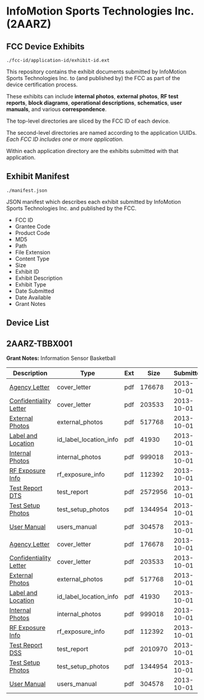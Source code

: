 # InfoMotion Sports Technologies Inc. (2AARZ)
## FCC Device Exhibits

```
./fcc-id/application-id/exhibit-id.ext
```

This repository contains the exhibit documents submitted by InfoMotion Sports Technologies Inc. to (and published by) the FCC as part of the device certification process.

These exhibits can include **internal photos**, **external photos**, **RF test reports**, **block diagrams**, **operational descriptions**, **schematics**, **user manuals**, and various **correspondence**.

The top-level directories are sliced by the FCC ID of each device.

The second-level directories are named according to the application UUIDs. *Each FCC ID includes one or more application.*

Within each application directory are the exhibits submitted with that application. 

## Exhibit Manifest

```
./manifest.json
```

JSON manifest which describes each exhibit submitted by InfoMotion Sports Technologies Inc. and published by the FCC.

- FCC ID
- Grantee Code
- Product Code
- MD5
- Path
- File Extension
- Content Type
- Size
- Exhibit ID
- Exhibit Description
- Exhibit Type
- Date Submitted
- Date Available
- Grant Notes

## Device List
## 2AARZ-TBBX001
**Grant Notes:** Information Sensor Basketball

| Description | Type | Ext | Size | Submitted | Available |
| ----------- | ---- | --- | ---- | --------- | --------- |
| [Agency Letter](2AARZ-TBBX001/d8394478ede8eb301b64e117b07734f8/2089263.pdf) | cover_letter | pdf | 176678 | 2013-10-01 | 2013-10-01 |
| [Confidentiality Letter](2AARZ-TBBX001/d8394478ede8eb301b64e117b07734f8/2089264.pdf) | cover_letter | pdf | 203533 | 2013-10-01 | 2013-10-01 |
| [External Photos](2AARZ-TBBX001/d8394478ede8eb301b64e117b07734f8/2089266.pdf) | external_photos | pdf | 517768 | 2013-10-01 | 2013-10-01 |
| [Label and Location](2AARZ-TBBX001/d8394478ede8eb301b64e117b07734f8/2089268.pdf) | id_label_location_info | pdf | 41930 | 2013-10-01 | 2013-10-01 |
| [Internal Photos](2AARZ-TBBX001/d8394478ede8eb301b64e117b07734f8/2089267.pdf) | internal_photos | pdf | 999018 | 2013-10-01 | 2013-10-01 |
| [RF Exposure Info](2AARZ-TBBX001/d8394478ede8eb301b64e117b07734f8/2089270.pdf) | rf_exposure_info | pdf | 112392 | 2013-10-01 | 2013-10-01 |
| [Test Report DTS](2AARZ-TBBX001/d8394478ede8eb301b64e117b07734f8/2089326.pdf) | test_report | pdf | 2572956 | 2013-10-01 | 2013-10-01 |
| [Test Setup Photos](2AARZ-TBBX001/d8394478ede8eb301b64e117b07734f8/2089273.pdf) | test_setup_photos | pdf | 1344954 | 2013-10-01 | 2013-10-01 |
| [User Manual](2AARZ-TBBX001/d8394478ede8eb301b64e117b07734f8/2089274.pdf) | users_manual | pdf | 304578 | 2013-10-01 | 2013-10-01 |
| [Agency Letter](2AARZ-TBBX001/7c1183e1f5635d6737a425ca100b3519/2089263.pdf) | cover_letter | pdf | 176678 | 2013-10-01 | 2013-10-01 |
| [Confidentiality Letter](2AARZ-TBBX001/7c1183e1f5635d6737a425ca100b3519/2089264.pdf) | cover_letter | pdf | 203533 | 2013-10-01 | 2013-10-01 |
| [External Photos](2AARZ-TBBX001/7c1183e1f5635d6737a425ca100b3519/2089266.pdf) | external_photos | pdf | 517768 | 2013-10-01 | 2013-10-01 |
| [Label and Location](2AARZ-TBBX001/7c1183e1f5635d6737a425ca100b3519/2089268.pdf) | id_label_location_info | pdf | 41930 | 2013-10-01 | 2013-10-01 |
| [Internal Photos](2AARZ-TBBX001/7c1183e1f5635d6737a425ca100b3519/2089267.pdf) | internal_photos | pdf | 999018 | 2013-10-01 | 2013-10-01 |
| [RF Exposure Info](2AARZ-TBBX001/7c1183e1f5635d6737a425ca100b3519/2089270.pdf) | rf_exposure_info | pdf | 112392 | 2013-10-01 | 2013-10-01 |
| [Test Report DSS](2AARZ-TBBX001/7c1183e1f5635d6737a425ca100b3519/2089272.pdf) | test_report | pdf | 2010970 | 2013-10-01 | 2013-10-01 |
| [Test Setup Photos](2AARZ-TBBX001/7c1183e1f5635d6737a425ca100b3519/2089273.pdf) | test_setup_photos | pdf | 1344954 | 2013-10-01 | 2013-10-01 |
| [User Manual](2AARZ-TBBX001/7c1183e1f5635d6737a425ca100b3519/2089274.pdf) | users_manual | pdf | 304578 | 2013-10-01 | 2013-10-01 |
